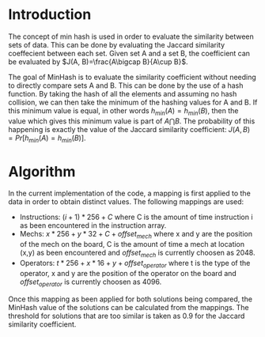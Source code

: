 # Introduction

The concept of min hash is used in order to evaluate the similarity between sets of data. This can be done by evaluating the
Jaccard similarity coeffecient between each set. Given set A and a set B, the coefficient can be evaluated by $J(A, B)=\frac{A\bigcap B}{A\cup B}$.

The goal of MinHash is to evaluate the similarity coefficient without needing to directly compare sets A and B. This can be done by the use of
a hash function. By taking the hash of all the elements and assuming no hash collision, we can then take the minimum of the hashing values for
A and B. If this minimum value is equal, in other words $h_{min}(A) = h_{min}(B)$, then the value which gives this minimum value is part of
$A\bigcap B$. The probability of this happening is exactly the value of the Jaccard similarity coefficient: $J(A, B)=Pr[h_{min}(A) = h_{min}(B)]$.

# Algorithm

In the current implementation of the code, a mapping is first applied to the data in order to obtain distinct values. The following mappings are used:

-   Instructions: $(i + 1)*256 + C$ where C is the amount of time instruction i as been encountered in the instruction array.
-   Mechs: $x * 256 + y*32 + C + offset_{mech}$ where x and y are the position of the mech on the board, C is the amount of time a mech at location (x,y)
    as been encountered and $offset_{mech}$ is currently choosen as 2048.
-   Operators: $t * 256 + x * 16 + y + offset_{operator}$ where t is the type of the operator, x and y are the position of the operator on the board and
    $offset_{operator}$ is currently choosen as 4096.

Once this mapping as been applied for both solutions being compared, the MinHash value of the solutions can be calculated from the mappings. The
threshold for solutions that are too similar is taken as 0.9 for the Jaccard similarity coefficient.
